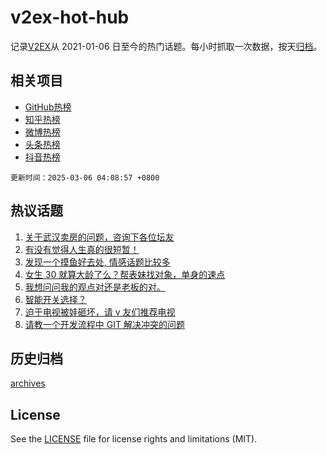# v2ex-hot-hub

 记录[V2EX](https://www.v2ex.com/)从 2021-01-06 日至今的热门话题。每小时抓取一次数据，按天[归档](archives)。
 
 ## 相关项目

- [GitHub热榜](https://github.com/it985/github-hot-hub)
- [知乎热榜](https://github.com/it985/zhihu-hot-hub)
- [微博热榜](https://github.com/it985/weibo-hot-hub)
- [头条热榜](https://github.com/it985/toutiao-hot-hub)
- [抖音热榜](https://github.com/it985/douyin-hot-hub)


 `更新时间：2025-03-06 04:08:57 +0800`

## 热议话题

1. [关于武汉卖房的问题，咨询下各位坛友](https://www.v2ex.com/t/1115950)
1. [有没有觉得人生真的很短暂！](https://www.v2ex.com/t/1115957)
1. [发现一个摸鱼好去处, 情感话题比较多](https://www.v2ex.com/t/1116002)
1. [女生 30 就算大龄了么？帮表妹找对象，单身的速点](https://www.v2ex.com/t/1116129)
1. [我想问问我的观点对还是老板的对。](https://www.v2ex.com/t/1116043)
1. [智能开关选择？](https://www.v2ex.com/t/1115951)
1. [迫于电视被娃砸坏，请 v 友们推荐电视](https://www.v2ex.com/t/1115971)
1. [请教一个开发流程中 GIT 解决冲突的问题](https://www.v2ex.com/t/1116014)

## 历史归档

[archives](archives)

## License

See the [LICENSE](LICENSE) file for license rights and limitations (MIT).

